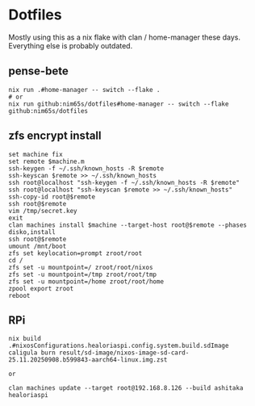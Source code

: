 # Dotfiles

Mostly using this as a nix flake with clan / home-manager these days.
Everything else is probably outdated.

## pense-bete

```
nix run .#home-manager -- switch --flake .
# or
nix run github:nim65s/dotfiles#home-manager -- switch --flake github:nim65s/dotfiles
```

## zfs encrypt install

```
set machine fix
set remote $machine.m
ssh-keygen -f ~/.ssh/known_hosts -R $remote
ssh-keyscan $remote >> ~/.ssh/known_hosts
ssh root@localhost "ssh-keygen -f ~/.ssh/known_hosts -R $remote"
ssh root@localhost "ssh-keyscan $remote >> ~/.ssh/known_hosts"
ssh-copy-id root@$remote
ssh root@$remote
vim /tmp/secret.key
exit
clan machines install $machine --target-host root@$remote --phases disko,install
ssh root@$remote
umount /mnt/boot
zfs set keylocation=prompt zroot/root
cd /
zfs set -u mountpoint=/ zroot/root/nixos
zfs set -u mountpoint=/tmp zroot/root/tmp
zfs set -u mountpoint=/home zroot/root/home
zpool export zroot
reboot
```

## RPi

```
nix build .#nixosConfigurations.healoriaspi.config.system.build.sdImage
caligula burn result/sd-image/nixos-image-sd-card-25.11.20250908.b599843-aarch64-linux.img.zst

or

clan machines update --target root@192.168.8.126 --build ashitaka healoriaspi
```
